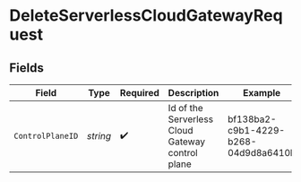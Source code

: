 # DeleteServerlessCloudGatewayRequest


## Fields

| Field                                            | Type                                             | Required                                         | Description                                      | Example                                          |
| ------------------------------------------------ | ------------------------------------------------ | ------------------------------------------------ | ------------------------------------------------ | ------------------------------------------------ |
| `ControlPlaneID`                                 | *string*                                         | :heavy_check_mark:                               | Id of the Serverless Cloud Gateway control plane | bf138ba2-c9b1-4229-b268-04d9d8a6410b             |